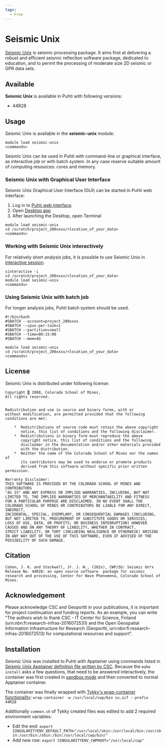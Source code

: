 ```yaml
---
tags:
  - Free
---
```


# Seismic Unix

[Seismic Unix](https://wiki.seismic-unix.org/start) is seismic processing package. It aims first at delivering a robust and efficient seismic reflection software package, dedicated to education, and to permit the processing of moderate size 2D seismic or GPR data sets.


## Available

__Seismic Unix__ is available in Puhti with following versions:

* 44R28


## Usage

Seismic Unix is available in the __seismic-unix__ module:

```
module load seismic-unix
<commands>
```
Seismic Unix can be used in Puhti with command-line or graphical interface, as interactive job or with batch system. In any case reserve suitable amount of computing resources: cores and memory. 

### Seismic Unix with Graphical User Interface

Seismic Unix Graphical User Interface (GUI) can be started in Puhti web interface:

1. Log in to [Puhti web interface](https://puhti.csc.fi).
2. Open [Desktop app](../computing/webinterface/desktop.md)
3. After launching the Desktop, open Terminal

```
module load seismic-unix
cd /scratch/project_200xxxx/<location_of_your_data>
<commands>
```

### Working with Seismic Unix interactively
For relatively short analysis jobs, it is possible to use Seismic Unix in [interactive session](../computing/running/interactive-usage.md).

```
sinteractive -i
cd /scratch/project_200xxxx/<location_of_your_data>
module load seismic-unix
<commands>
```

### Using Seismic Unix with batch job
For longer analysis jobs, Puhti batch system should be used.

```
#!/bin/bash
#SBATCH --account=project_200xxxx
#SBATCH --cpus-per-task=1
#SBATCH --partition=small
#SBATCH --time=00:15:00
#SBATCH --mem=4G

module load seismic-unix
cd /scratch/project_200xxxx/<location_of_your_data>
<commands>
```

## License 

Seismic Unix is distributed under following license:

```
Copyright ▒ 2008, Colorado School of Mines,
All rights reserved.


Redistribution and use in source and binary forms, with or
without modification, are permitted provided that the following
conditions are met:

    *  Redistributions of source code must retain the above copyright
       notice, this list of conditions and the following disclaimer.
    *  Redistributions in binary form must reproduce the above
       copyright notice, this list of conditions and the following
       disclaimer in the documentation and/or other materials provided
       with the distribution.
    *  Neither the name of the Colorado School of Mines nor the names of
       its contributors may be used to endorse or promote products
       derived from this software without specific prior written permission.

Warranty Disclaimer:
THIS SOFTWARE IS PROVIDED BY THE COLORADO SCHOOL OF MINES AND CONTRIBUTORS
"AS IS" AND ANY EXPRESS OR IMPLIED WARRANTIES, INCLUDING, BUT NOT
LIMITED TO, THE IMPLIED WARRANTIES OF MERCHANTABILITY AND FITNESS
FOR A PARTICULAR PURPOSE ARE DISCLAIMED. IN NO EVENT SHALL THE
COLORADO SCHOOL OF MINES OR CONTRIBUTORS BE LIABLE FOR ANY DIRECT, INDIRECT,
INCIDENTAL, SPECIAL, EXEMPLARY, OR CONSEQUENTIAL DAMAGES (INCLUDING,
BUT NOT LIMITED TO, PROCUREMENT OF SUBSTITUTE GOODS OR SERVICES;
LOSS OF USE, DATA, OR PROFITS; OR BUSINESS INTERRUPTION) HOWEVER
CAUSED AND ON ANY THEORY OF LIABILITY, WHETHER IN CONTRACT,
STRICT LIABILITY, OR TORT (INCLUDING NEGLIGENCE OR OTHERWISE) ARISING
IN ANY WAY OUT OF THE USE OF THIS SOFTWARE, EVEN IF ADVISED OF THE
POSSIBILITY OF SUCH DAMAGE.
```


## Citation

`Cohen, J. K. and Stockwell, Jr. J. W., (202x), CWP/SU: Seismic Un*x Release No. 44R28: an open source software  package for seismic research and processing, Center for Wave Phenomena, Colorado School of Mines.
`


## Acknowledgement

Please acknowledge CSC and Geoportti in your publications, it is important for project continuation and funding reports.
As an example, you can write "The authors wish to thank CSC - IT Center for Science, Finland (urn:nbn:fi:research-infras-2016072531) and the Open Geospatial Information Infrastructure for Research (Geoportti, urn:nbn:fi:research-infras-2016072513) for computational resources and support".


## Installation

Seismic Unix was installed to Puhti with Apptainer using commands listed in [Seismic Unix Apptainer definition file written by CSC](https://github.com/CSCfi/singularity-recipes/blob/main/seismic-unix/44R28.def). 
Because the `make install` asks a few questions, that need to be answered interactively, the container was first created in [sandbox mode](https://apptainer.org/docs/user/main/build_a_container.html#creating-writable-sandbox-directories) 
and then converted to normal Apptainer container.

The container was finally wrapped with [Tykky's wrap-container functionality](../computing/containers/tykky.md#container-based-installations): `wrap-container -w /usr/local/cwp/bin su.sif --prefix 44R28`

Additionally `common.sh` of Tykky created files was edited to add 2 required environment variables:
* Edit the end: `export SINGULARITYENV_DEFAULT_PATH="/usr/local/sbin:/usr/local/bin:/usr/sbin:/usr/bin:/sbin:/bin:/usr/local/cwp/bin/"`
* Add new row: `export SINGULARITYENV_CWPROOT="/usr/local/cwp"`
